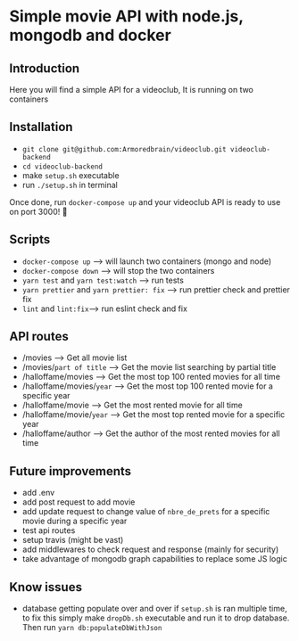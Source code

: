 # Simple movie API with node.js, mongodb and docker 

## Introduction
Here you will find a simple API for a videoclub, It is running on two containers

## Installation
* `git clone git@github.com:Armoredbrain/videoclub.git videoclub-backend`
* `cd videoclub-backend` 
* make `setup.sh` executable
* run `./setup.sh` in terminal

Once done, run `docker-compose up` and your videoclub API is ready to use on port 3000! :rocket:

## Scripts
* `docker-compose up` --> will launch two containers (mongo and node)
* `docker-compose down` --> will stop the two containers
* `yarn test` and `yarn test:watch` --> run tests
* `yarn prettier` and `yarn prettier: fix` --> run prettier check and prettier fix
* `lint` and `lint:fix`--> run eslint check and fix


## API routes
* /movies --> Get all movie list 
* /movies/`part of title` --> Get the movie list searching by partial title
* /halloffame/movies --> Get the most top 100 rented movies for all time
* /halloffame/movies/`year` --> Get the most top 100 rented movie for a specific year
* /halloffame/movie --> Get the most rented movie for all time
* /halloffame/movie/`year` --> Get the most top rented movie for a specific year
* /halloffame/author --> Get the author of the most rented movies for all time

## Future improvements
* add .env
* add post request to add movie
* add update request to change value of `nbre_de_prets` for a specific movie during a specific year
* test api routes
* setup travis (might be vast)
* add middlewares to check request and response (mainly for security)
* take advantage of mongodb graph capabilities to replace some JS logic

## Know issues
* database getting populate over and over if `setup.sh` is ran multiple time, to fix this simply make `dropDb.sh` executable and run it to drop database. Then run `yarn db:populateDbWithJson`
